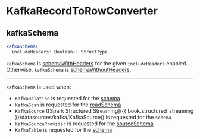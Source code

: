 # KafkaRecordToRowConverter

## <span id="kafkaSchema"> kafkaSchema

```scala
kafkaSchema(
  includeHeaders: Boolean): StructType
```

`kafkaSchema` is [schemaWithHeaders](#schemaWithHeaders) for the given `includeHeaders` enabled. Otherwise, `kafkaSchema` is [schemaWithoutHeaders](#schemaWithoutHeaders).

---

`kafkaSchema` is used when:

* `KafkaRelation` is requested for the [schema](KafkaRelation.md#schema)
* `KafkaScan` is requested for the [readSchema](KafkaScan.md#readSchema)
* `KafkaSource` ([Spark Structured Streaming]({{ book.structured_streaming }}/datasources/kafka/KafkaSource)) is requested for the `schema`
* `KafkaSourceProvider` is requested for the [sourceSchema](KafkaSourceProvider.md#sourceSchema)
* `KafkaTable` is requested for the [schema](KafkaTable.md#schema)
